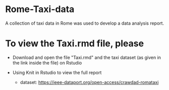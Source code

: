 # Rome-Taxi-data
A collection of taxi data in Rome was used to develop a data analysis report. 

# To view the Taxi.rmd file, please 
- Download and open the file "Taxi.rmd"  and the taxi dataset (as given in the link inside the file) on Rstudio
- Using Knit in Rstudio to view the full report

  * dataset: https://ieee-dataport.org/open-access/crawdad-romataxi
